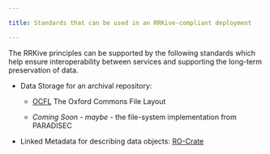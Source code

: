 ```yaml
---

title: Standards that can be used in an RRKive-compliant deployment

---
```


The RRKive principles can be supported by the following standards which help ensure interoperability between services and supporting the long-term preservation of data.

- Data Storage for an archival repository:

  - [OCFL](./ocfl/) The Oxford Commons File Layout
  
  - *Coming Soon - maybe* - the file-system implementation from PARADISEC


- Linked Metadata for describing data objects: [RO-Crate](./ro-crate/)
